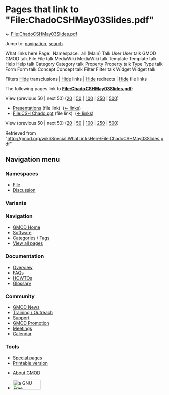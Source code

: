 <div id="mw-page-base" class="noprint">

</div>

<div id="mw-head-base" class="noprint">

</div>

<div id="content" class="mw-body" role="main">

<span id="top"></span>

<div id="mw-js-message" style="display:none;">

</div>



# <span dir="auto">Pages that link to "File:ChadoCSHMay03Slides.pdf"</span>

<div id="bodyContent">

<div id="contentSub">

←
[File:ChadoCSHMay03Slides.pdf](/wiki/File:ChadoCSHMay03Slides.pdf "File:ChadoCSHMay03Slides.pdf")

</div>

<div id="jump-to-nav" class="mw-jump">

Jump to: [navigation](#mw-navigation), [search](#p-search)

</div>

<div id="mw-content-text">

What links here Page:  Namespace:  all (Main) Talk User User talk GMOD
GMOD talk File File talk MediaWiki MediaWiki talk Template Template talk
Help Help talk Category Category talk Property Property talk Type Type
talk Form Form talk Concept Concept talk Filter Filter talk Widget
Widget talk

Filters
[Hide](/mediawiki/index.php?title=Special:WhatLinksHere/File:ChadoCSHMay03Slides.pdf&hidetrans=1 "Special:WhatLinksHere/File:ChadoCSHMay03Slides.pdf")
transclusions \|
[Hide](/mediawiki/index.php?title=Special:WhatLinksHere/File:ChadoCSHMay03Slides.pdf&hidelinks=1 "Special:WhatLinksHere/File:ChadoCSHMay03Slides.pdf")
links \|
[Hide](/mediawiki/index.php?title=Special:WhatLinksHere/File:ChadoCSHMay03Slides.pdf&hideredirs=1 "Special:WhatLinksHere/File:ChadoCSHMay03Slides.pdf")
redirects \|
[Hide](/mediawiki/index.php?title=Special:WhatLinksHere/File:ChadoCSHMay03Slides.pdf&hideimages=1 "Special:WhatLinksHere/File:ChadoCSHMay03Slides.pdf")
file links

The following pages link to
**[File:ChadoCSHMay03Slides.pdf](/wiki/File:ChadoCSHMay03Slides.pdf "File:ChadoCSHMay03Slides.pdf")**:

View (previous 50 \| next 50)
([20](/mediawiki/index.php?title=Special:WhatLinksHere/File:ChadoCSHMay03Slides.pdf&limit=20 "Special:WhatLinksHere/File:ChadoCSHMay03Slides.pdf")
\|
[50](/mediawiki/index.php?title=Special:WhatLinksHere/File:ChadoCSHMay03Slides.pdf&limit=50 "Special:WhatLinksHere/File:ChadoCSHMay03Slides.pdf")
\|
[100](/mediawiki/index.php?title=Special:WhatLinksHere/File:ChadoCSHMay03Slides.pdf&limit=100 "Special:WhatLinksHere/File:ChadoCSHMay03Slides.pdf")
\|
[250](/mediawiki/index.php?title=Special:WhatLinksHere/File:ChadoCSHMay03Slides.pdf&limit=250 "Special:WhatLinksHere/File:ChadoCSHMay03Slides.pdf")
\|
[500](/mediawiki/index.php?title=Special:WhatLinksHere/File:ChadoCSHMay03Slides.pdf&limit=500 "Special:WhatLinksHere/File:ChadoCSHMay03Slides.pdf"))

- [Presentations](/wiki/Presentations "Presentations") (file link) ‎
  <span class="mw-whatlinkshere-tools">([←
  links](/mediawiki/index.php?title=Special:WhatLinksHere&target=Presentations "Special:WhatLinksHere"))</span>
- [File:CSH Chado.ppt](/wiki/File:CSH_Chado.ppt "File:CSH Chado.ppt")
  (file link) ‎ <span class="mw-whatlinkshere-tools">([←
  links](/mediawiki/index.php?title=Special:WhatLinksHere&target=File%3ACSH+Chado.ppt "Special:WhatLinksHere"))</span>

View (previous 50 \| next 50)
([20](/mediawiki/index.php?title=Special:WhatLinksHere/File:ChadoCSHMay03Slides.pdf&limit=20 "Special:WhatLinksHere/File:ChadoCSHMay03Slides.pdf")
\|
[50](/mediawiki/index.php?title=Special:WhatLinksHere/File:ChadoCSHMay03Slides.pdf&limit=50 "Special:WhatLinksHere/File:ChadoCSHMay03Slides.pdf")
\|
[100](/mediawiki/index.php?title=Special:WhatLinksHere/File:ChadoCSHMay03Slides.pdf&limit=100 "Special:WhatLinksHere/File:ChadoCSHMay03Slides.pdf")
\|
[250](/mediawiki/index.php?title=Special:WhatLinksHere/File:ChadoCSHMay03Slides.pdf&limit=250 "Special:WhatLinksHere/File:ChadoCSHMay03Slides.pdf")
\|
[500](/mediawiki/index.php?title=Special:WhatLinksHere/File:ChadoCSHMay03Slides.pdf&limit=500 "Special:WhatLinksHere/File:ChadoCSHMay03Slides.pdf"))

</div>

<div class="printfooter">

Retrieved from
"<http://gmod.org/wiki/Special:WhatLinksHere/File:ChadoCSHMay03Slides.pdf>"

</div>

<div id="catlinks" class="catlinks catlinks-allhidden">

</div>

<div class="visualClear">

</div>

</div>

</div>

<div id="mw-navigation">

## Navigation menu

<div id="mw-head">



<div id="left-navigation">

<div id="p-namespaces" class="vectorTabs" role="navigation"
aria-labelledby="p-namespaces-label">

### Namespaces

- <span id="ca-nstab-image"><a href="/wiki/File:ChadoCSHMay03Slides.pdf" accesskey="c"
  title="View the file page [c]">File</a></span>
- <span id="ca-talk"><a
  href="/mediawiki/index.php?title=File_talk:ChadoCSHMay03Slides.pdf&amp;action=edit&amp;redlink=1"
  accesskey="t"
  title="Discussion about the content page [t]">Discussion</a></span>

</div>

<div id="p-variants" class="vectorMenu emptyPortlet" role="navigation"
aria-labelledby="p-variants-label">

### 

### Variants[](#)

<div class="menu">

</div>

</div>

</div>

<div id="right-navigation">





</div>



</div>

</div>

</div>

<div id="mw-panel">

<div id="p-logo" role="banner">

<a href="/wiki/Main_Page"
style="background-image: url(http://gmod.org/images/GMOD-cogs.png);"
title="Visit the main page"></a>

</div>

<div id="p-Navigation" class="portal" role="navigation"
aria-labelledby="p-Navigation-label">

### Navigation

<div class="body">

- <span id="n-GMOD-Home">[GMOD Home](/wiki/Main_Page)</span>
- <span id="n-Software">[Software](/wiki/GMOD_Components)</span>
- <span id="n-Categories-.2F-Tags">[Categories /
  Tags](/wiki/Categories)</span>
- <span id="n-View-all-pages">[View all
  pages](/wiki/Special:AllPages)</span>

</div>

</div>

<div id="p-Documentation" class="portal" role="navigation"
aria-labelledby="p-Documentation-label">

### Documentation

<div class="body">

- <span id="n-Overview">[Overview](/wiki/Overview)</span>
- <span id="n-FAQs">[FAQs](/wiki/Category:FAQ)</span>
- <span id="n-HOWTOs">[HOWTOs](/wiki/Category:HOWTO)</span>
- <span id="n-Glossary">[Glossary](/wiki/Glossary)</span>

</div>

</div>

<div id="p-Community" class="portal" role="navigation"
aria-labelledby="p-Community-label">

### Community

<div class="body">

- <span id="n-GMOD-News">[GMOD News](/wiki/GMOD_News)</span>
- <span id="n-Training-.2F-Outreach">[Training /
  Outreach](/wiki/Training_and_Outreach)</span>
- <span id="n-Support">[Support](/wiki/Support)</span>
- <span id="n-GMOD-Promotion">[GMOD
  Promotion](/wiki/GMOD_Promotion)</span>
- <span id="n-Meetings">[Meetings](/wiki/Meetings)</span>
- <span id="n-Calendar">[Calendar](/wiki/Calendar)</span>

</div>

</div>

<div id="p-tb" class="portal" role="navigation"
aria-labelledby="p-tb-label">

### Tools

<div class="body">

- <span id="t-specialpages"><a href="/wiki/Special:SpecialPages" accesskey="q"
  title="A list of all special pages [q]">Special pages</a></span>
- <span id="t-print"><a
  href="/mediawiki/index.php?title=Special:WhatLinksHere/File:ChadoCSHMay03Slides.pdf&amp;printable=yes"
  rel="alternate" accesskey="p"
  title="Printable version of this page [p]">Printable version</a></span>

</div>

</div>

</div>

</div>

<div id="footer" role="contentinfo">

- <span id="footer-places-about">[About
  GMOD](/wiki/GMOD:About "GMOD:About")</span>

<!-- -->

- <span id="footer-copyrightico">[<img src="http://www.gnu.org/graphics/gfdl-logo-small.png" width="88"
  height="31" alt="a GNU Free Documentation License" />](http://www.gnu.org/licenses/fdl-1.3.html)</span>




</div>
